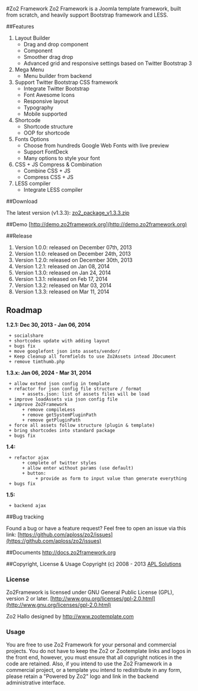 #Zo2 Framework
Zo2 Framework is a Joomla template framework, built from scratch, and heavily support Bootstrap framework and LESS.

##Features

1. Layout Builder
	+ Drag and drop component
	+ Component
	+ Smoother drag drop
	+ Advanced grid and responsive settings based on Twitter Bootstrap 3
2. Mega Menu
	+ Menu builder from backend
3. Support Twitter Bootstrap CSS framework
	+ Integrate Twitter Bootstrap
	+ Font Awesome Icons
	+ Responsive layout
	+ Typography
	+ Mobile supported
4. Shortcode
	+ Shortcode structure
	+ OOP for shortcode
5. Fonts Options
	+ Choose from hundreds Google Web Fonts with live preview
	+ Support FontDeck
	+ Many options to style your font
6. CSS + JS Compress & Combination
	+ Combine CSS + JS
	+ Compress CSS + JS	
7. LESS compiler
	+ Integrate LESS compiler


##Download

The latest version 
(v1.3.3): [zo2_package_v1.3.3.zip](http://download.zootemplate.com/download/52a6e858f355772e7a0000f5/zo2_package_v1.3.3.zip)

##Demo
[http://demo.zo2framework.org](http://demo.zo2framework.org)

##Release
1. Version 1.0.0: released on December 07th, 2013
2. Version 1.1.0: released on December 24th, 2013
3. Version 1.2.0: released on December 30th, 2013
4. Version 1.2.1: released on Jan 08, 2014
5. Version 1.3.0: released on Jan 24, 2014
6. Version 1.3.1: released on Feb 17, 2014
7. Version 1.3.2: released on Mar 03, 2014
8. Version 1.3.3: released on Mar 11, 2014

## Roadmap

**1.2.1: Dec 30, 2013 - Jan 06, 2014**

     + socialshare
     + shortcodes update with adding layout
     + bugs fix
     + move googlefont json into assets/vendor/
     + Keep cleanup all formfields to use Zo2Assets intead JDocument
     + remove timthumb.php
     
**1.3.x: Jan 06, 2024 - Mar 31, 2014**

     + allow extend json config in template
     + refactor for json config file structure / format
          + assets.json: list of assets files will be load          
     + improve loadAssets via json config file
     + improve Zo2Framework
          + remove compileLess
          + remove getSystemPluginPath
          + remove getPluginPath          
     + force all assets follow structure (plugin & template)
     + bring shortcodes into standard package
     + bugs fix
     
**1.4:**

     + refactor ajax
          + complete of twitter styles
          + allow enter without params (use default)
          + button:
               + provide as form to input value than generate everything
     + bugs fix
     
**1.5:**

     + backend ajax

##Bug tracking

Found a bug or have a feature request? Feel free to open an issue via this link:
[https://github.com/aploss/zo2/issues](https://github.com/aploss/zo2/issues)

##Documents
http://docs.zo2framework.org

##Copyright, License & Usage
Copyright (c) 2008 - 2013 [APL Solutions](http://apl.vn)

### License
Zo2Framework is licensed under GNU General Public License (GPL), version 2 or later.
[http://www.gnu.org/licenses/gpl-2.0.html](http://www.gnu.org/licenses/gpl-2.0.html)

Zo2 Hallo designed by http://www.zootemplate.com

### Usage
You are free to use Zo2 Framework for your personal and commercial projects. You do not have to keep the Zo2 or Zootemplate links and logos in the front end, however, you must ensure that all copyright notices in the code are retained. Also, if you intend to use the Zo2 Framework in a commercial project, or a template you intend to redistribute in any form, please retain a "Powered by Zo2" logo and link in the backend administrative interface.

